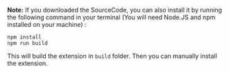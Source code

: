 **Note:** If you downloaded the SourceCode, you can also install it by running the following command in your terminal (You will need Node.JS and npm installed on your machine) :

``` shell
npm install
npm run build
```

This will build the extension in `build` folder. Then you can manually install the extension.

